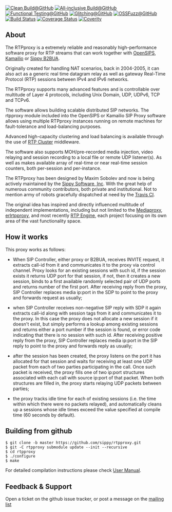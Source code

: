 [![Clean Build@GitHub](https://github.com/sippy/rtpproxy/actions/workflows/cleanbuild.yml/badge.svg?branch=master)](https://github.com/sippy/rtpproxy/actions/workflows/cleanbuild.yml?query=branch%3Amaster++)
[![All-inclusive Build@GitHub](https://github.com/sippy/rtpproxy/actions/workflows/depsbuild.yml/badge.svg?branch=master)](https://github.com/sippy/rtpproxy/actions/workflows/depsbuild.yml?query=branch%3Amaster++)
[![Functional Testing@GitHub](https://github.com/sippy/rtpproxy/actions/workflows/functesting.yml/badge.svg?branch=master)](https://github.com/sippy/rtpproxy/actions/workflows/functesting.yml?query=branch%3Amaster++)
[![Glitching@GitHub](https://github.com/sippy/rtpproxy/actions/workflows/glitching.yml/badge.svg?branch=master)](https://github.com/sippy/rtpproxy/actions/workflows/glitching.yml?query=branch%3Amaster++)
[![OSSFuzz@GitHub](https://github.com/sippy/rtpproxy/actions/workflows/cifuzz.yml/badge.svg?branch=master)](https://github.com/sippy/rtpproxy/actions/workflows/cifuzz.yml?query=branch%3Amaster++)
[![Build Status](https://travis-ci.com/sippy/rtpproxy.svg?branch=master)](https://travis-ci.com/sippy/rtpproxy)
[![Coverage Status](https://coveralls.io/repos/github/sippy/rtpproxy/badge.svg?branch=master)](https://coveralls.io/github/sippy/rtpproxy?branch=master)
[![Coverity](https://scan.coverity.com/projects/8841/badge.svg)](https://scan.coverity.com/projects/sippy-rtpproxy)

## About

The RTPproxy is a extremely reliable and reasonably high-performance software
proxy for RTP streams that can work together with [OpenSIPS](https://opensips.org),
[Kamailio](https://kamailio.org) or [Sippy B2BUA](https://github.com/sippy/b2bua).

Originally created for handling NAT scenarios, back in 2004-2005, it can also act
as a generic real time datagram relay as well as gateway Real-Time Protocol (RTP)
sessions between IPv4 and IPv6 networks.

The RTPproxy supports many advanced features and is controllable over
multitude of Layer 4 protocols, including Unix Domain, UDP, UDPv6, TCP and TCPv6.

The software allows building scalable distributed SIP networks. The rtpproxy module
included into the OpenSIPS or Kamailio SIP Proxy software allows using multiple
RTPproxy instances running on remote machines for fault-tolerance and
load-balancing purposes.

Advanced high-capacity clustering and load balancing is available through the
use of [RTP Cluster](https://github.com/sippy/rtp_cluster) middleware.

The software also supports MOH/pre-recorded media injection,  video relaying
and session recording to a local file or remote UDP listener(s). As well
as makes available array of real-time or near real-time session counters,
both per-session and per-instance.

The RTPproxy has been designed by Maxim Sobolev and now is being actively
maintained by the [Sippy Software, Inc](http://www.sippysoft.com). With the
great help of numerous community contributors, both private and institutional.
Not to mention army of robots gracefully dispatched at need by the
[Travis CI](https://travis-ci.org).

The original idea has inspired and directly influenced multitude of independent
implementations, including but not limited to the
[Mediaproxy](https://mediaproxy.com),
[erlrtpproxy](https://github.com/lemenkov/erlrtpproxy), and most recently
[RTP Engine](https://github.com/sipwise/rtpengine), each project focusing on
its own area of the vast functionality space.

## How it works

This proxy works as follows:

- When SIP Controller, either proxy or B2BUA, receives INVITE request, it
  extracts call-id from it and communicates it to the proxy via control
  channel. Proxy looks for an existing sessions with such id, if the session
  exists it returns UDP port for that session, if not, then it creates a new
  session, binds to a first available randomly selected pair of UDP ports and
  returns number of the first port. After receiving reply from the proxy, SIP
  Controller replaces media ip:port in the SDP to point to the proxy and
  forwards request as usually;

- when SIP Controller receives non-negative SIP reply with SDP it again
  extracts call-id along with session tags from it and communicates it to
  the proxy. In this case the proxy does not allocate a new session if it
  doesn't exist, but simply performs a lookup among existing sessions and
  returns either a port number if the session is found, or error code
  indicating that there is no session with such id. After receiving positive
  reply from the proxy, SIP Controller replaces media ip:port in the SIP
  reply to point to the proxy and forwards reply as usually;

- after the session has been created, the proxy listens on the port it has
  allocated for that session and waits for receiving at least one UDP
  packet from each of two parties participating in the call. Once such
  packet is received, the proxy fills one of two ip:port structures
  associated with each call with source ip:port of that packet. When both
  structures are filled in, the proxy starts relaying UDP packets between
  parties;

- the proxy tracks idle time for each of existing sessions (i.e. the time
  within which there were no packets relayed), and automatically cleans
  up a sessions whose idle times exceed the value specified at compile
  time (60 seconds by default).

## Building from github

```
$ git clone -b master https://github.com/sippy/rtpproxy.git
$ git -C rtpproxy submodule update --init --recursive
$ cd rtpproxy
$ ./configure
$ make
```

For detailed compilation instructions please check [User Manual](https://www.rtpproxy.org/doc/master/user_manual.html#MAKESRC).

## Feedback & Support

Open a ticket on the github issue tracker, or post a message on the [mailing
list](https://groups.google.com/forum/#!forum/rtpproxy)
